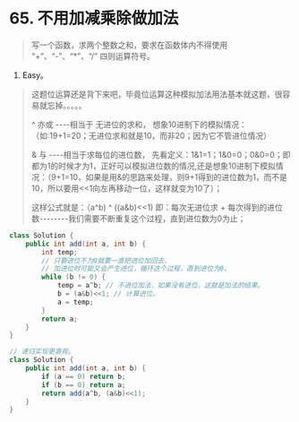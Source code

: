 # 65. 不用加减乘除做加法

> 写一个函数，求两个整数之和，要求在函数体内不得使用 “+”、“-”、“*”、“/” 四则运算符号。

1. Easy。

> 这题位运算还是背下来吧，毕竟位运算这种模拟加法用法基本就这题，很容易就忘掉。。。。。
>
> ^ 亦或 ----相当于 无进位的求和， 想象10进制下的模拟情况：（如:19+1=20；无进位求和就是10，而非20；因为它不管进位情况）
>
> & 与 ----相当于求每位的进位数， 先看定义：1&1=1；1&0=0；0&0=0；即都为1的时候才为1，正好可以模拟进位数的情况,还是想象10进制下模拟情况：（9+1=10，如果是用&的思路来处理，则9+1得到的进位数为1，而不是10，所以要用<<1向左再移动一位，这样就变为10了）；
>
> 这样公式就是：（a^b) ^ ((a&b)<<1) 即：每次无进位求 + 每次得到的进位数--------我们需要不断重复这个过程，直到进位数为0为止；

```java
class Solution {
    public int add(int a, int b) {
        int temp;
        // 只要进位不为0就要一直把进位加回去，
        // 加进位时可能又会产生进位，循环这个过程，直到进位为0。
        while (b != 0) {
            temp = a^b; // 不进位加法，如果没有进位，这就是加法的结果。
            b = (a&b)<<1; // 计算进位。
            a = temp;
        }
        return a;
    }
}
```

```java
// 递归实现更直观。
class Solution {
    public int add(int a, int b) {
        if (a == 0) return b;
        if (b == 0) return a;
        return add(a^b, (a&b)<<1);
    }
}
```

